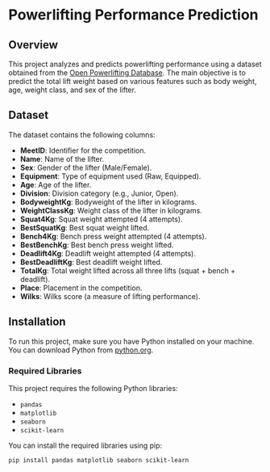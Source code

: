 # Powerlifting Performance Prediction

## Overview

This project analyzes and predicts powerlifting performance using a dataset obtained from the [Open Powerlifting Database](https://www.kaggle.com/datasets/dansbecker/powerlifting-database). The main objective is to predict the total lift weight based on various features such as body weight, age, weight class, and sex of the lifter.

## Dataset

The dataset contains the following columns:

- **MeetID**: Identifier for the competition.
- **Name**: Name of the lifter.
- **Sex**: Gender of the lifter (Male/Female).
- **Equipment**: Type of equipment used (Raw, Equipped).
- **Age**: Age of the lifter.
- **Division**: Division category (e.g., Junior, Open).
- **BodyweightKg**: Bodyweight of the lifter in kilograms.
- **WeightClassKg**: Weight class of the lifter in kilograms.
- **Squat4Kg**: Squat weight attempted (4 attempts).
- **BestSquatKg**: Best squat weight lifted.
- **Bench4Kg**: Bench press weight attempted (4 attempts).
- **BestBenchKg**: Best bench press weight lifted.
- **Deadlift4Kg**: Deadlift weight attempted (4 attempts).
- **BestDeadliftKg**: Best deadlift weight lifted.
- **TotalKg**: Total weight lifted across all three lifts (squat + bench + deadlift).
- **Place**: Placement in the competition.
- **Wilks**: Wilks score (a measure of lifting performance).

## Installation

To run this project, make sure you have Python installed on your machine. You can download Python from [python.org](https://www.python.org/downloads/).

### Required Libraries

This project requires the following Python libraries:

- `pandas`
- `matplotlib`
- `seaborn`
- `scikit-learn`

You can install the required libraries using pip:

```bash
pip install pandas matplotlib seaborn scikit-learn
